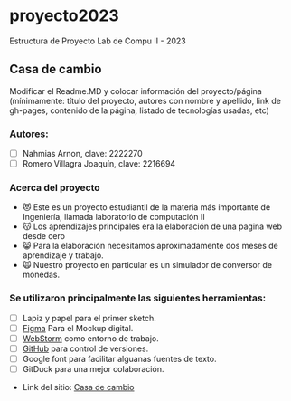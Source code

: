 # proyecto2023
Estructura de Proyecto Lab de Compu II - 2023

## Casa de cambio
Modificar el Readme.MD y colocar información del proyecto/página (mínimamente: título del proyecto, autores con nombre y apellido, 
link de gh-pages, contenido de la página,  listado de tecnologías usadas, etc)

### Autores:
- [ ] Nahmias Arnon, clave: 2222270
- [ ] Romero Villagra Joaquín, clave: 2216694

### Acerca del proyecto
- :heart_eyes_cat: Este es un proyecto estudiantil de la materia más importante de Ingeniería, llamada laboratorio de computación II
- :kissing_cat: Los aprendizajes principales era la elaboración de una pagina web desde cero
- :smile_cat: Para la elaboración necesitamos aproximadamente dos meses de aprendizaje y trabajo.
- :scream_cat: Nuestro proyecto en particular es un simulador de conversor de monedas.

### Se utilizaron principalmente las siguientes herramientas:
- [ ] Lapiz y papel para el primer sketch.
- [ ] [Figma](https://www.figma.com/) Para el Mockup digital.
- [ ] [WebStorm](https://www.jetbrains.com/webstorm/promo/?source=google&medium=cpc&campaign=9641686239&term=webstorm&content=523833970748&gad=1&gclid=Cj0KCQjwu-KiBhCsARIsAPztUF2edaqDa4vuIBBRC1VlPrYi5nOjRFoN8TR8ETkooGmuS_vGqkY362saAk2XEALw_wcB) como entorno de trabajo.
- [ ] [GitHub]() para control de versiones.
- [ ] Google font para facilitar alguanas fuentes de texto.
- [ ] GitDuck para una mejor colaboración.

- Link del sitio: [Casa de cambio](https://ucc-labcompu2.github.io/proyecto2023-nahmias_romero/)
